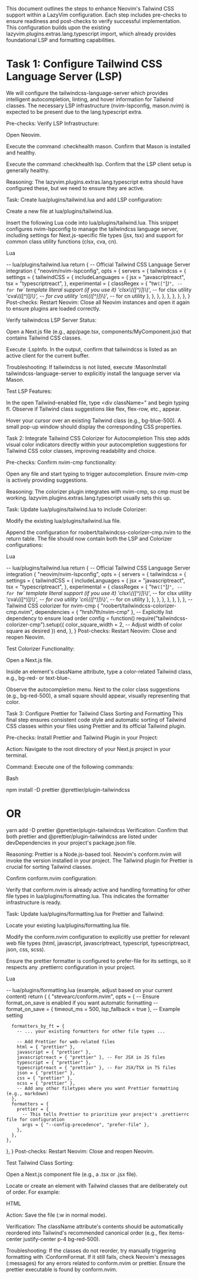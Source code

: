 This document outlines the steps to enhance Neovim's Tailwind CSS support within a LazyVim configuration. Each step includes pre-checks to ensure readiness and post-checks to verify successful implementation. This configuration builds upon the existing lazyvim.plugins.extras.lang.typescript import, which already provides foundational LSP and formatting capabilities.

# Task 1: Configure Tailwind CSS Language Server (LSP)
We will configure the tailwindcss-language-server which provides intelligent autocompletion, linting, and hover information for Tailwind classes. The necessary LSP infrastructure (nvim-lspconfig, mason.nvim) is expected to be present due to the lang.typescript extra.

Pre-checks:
Verify LSP Infrastructure:

Open Neovim.

Execute the command :checkhealth mason. Confirm that Mason is installed and healthy.

Execute the command :checkhealth lsp. Confirm that the LSP client setup is generally healthy.

Reasoning: The lazyvim.plugins.extras.lang.typescript extra should have configured these, but we need to ensure they are active.

Task:
Create lua/plugins/tailwind.lua and add LSP configuration:

Create a new file at lua/plugins/tailwind.lua.

Insert the following Lua code into lua/plugins/tailwind.lua. This snippet configures nvim-lspconfig to manage the tailwindcss language server, including settings for Next.js-specific file types (jsx, tsx) and support for common class utility functions (clsx, cva, cn).

Lua

-- lua/plugins/tailwind.lua
return {
  -- Official Tailwind CSS Language Server integration
  {
    "neovim/nvim-lspconfig",
    opts = {
      servers = {
        tailwindcss = {
          settings = {
            tailwindCSS = {
              includeLanguages = {
                jsx = "javascriptreact",
                tsx = "typescriptreact",
              },
              experimental = {
                classRegex = {
                  "tw`([^`]*)`", -- for `tw` template literal support (if you use it)
                  'clsx\\(([^)]*)\\)', -- for clsx utility
                  'cva\\(([^)]*)\\)', -- for cva utility
                  'cn\\(([^)]*)\\)', -- for cn utility
                },
              },
            },
          },
        },
      },
    },
  },
}
Post-checks:
Restart Neovim: Close all Neovim instances and open it again to ensure plugins are loaded correctly.

Verify tailwindcss LSP Server Status:

Open a Next.js file (e.g., app/page.tsx, components/MyComponent.jsx) that contains Tailwind CSS classes.

Execute :LspInfo. In the output, confirm that tailwindcss is listed as an active client for the current buffer.

Troubleshooting: If tailwindcss is not listed, execute :MasonInstall tailwindcss-language-server to explicitly install the language server via Mason.

Test LSP Features:

In the open Tailwind-enabled file, type <div className=" and begin typing fl. Observe if Tailwind class suggestions like flex, flex-row, etc., appear.

Hover your cursor over an existing Tailwind class (e.g., bg-blue-500). A small pop-up window should display the corresponding CSS properties.

Task 2: Integrate Tailwind CSS Colorizer for Autocompletion
This step adds visual color indicators directly within your autocompletion suggestions for Tailwind CSS color classes, improving readability and choice.

Pre-checks:
Confirm nvim-cmp functionality:

Open any file and start typing to trigger autocompletion. Ensure nvim-cmp is actively providing suggestions.

Reasoning: The colorizer plugin integrates with nvim-cmp, so cmp must be working. lazyvim.plugins.extras.lang.typescript usually sets this up.

Task:
Update lua/plugins/tailwind.lua to include Colorizer:

Modify the existing lua/plugins/tailwind.lua file.

Append the configuration for roobert/tailwindcss-colorizer-cmp.nvim to the return table. The file should now contain both the LSP and Colorizer configurations:

Lua

-- lua/plugins/tailwind.lua
return {
  -- Official Tailwind CSS Language Server integration
  {
    "neovim/nvim-lspconfig",
    opts = {
      servers = {
        tailwindcss = {
          settings = {
            tailwindCSS = {
              includeLanguages = {
                jsx = "javascriptreact",
                tsx = "typescriptreact",
              },
              experimental = {
                classRegex = {
                  "tw`([^`]*)`", -- for `tw` template literal support (if you use it)
                  'clsx\\(([^)]*)\\)', -- for clsx utility
                  'cva\\(([^)]*)\\)', -- for cva utility
                  'cn\\(([^)]*)\\)', -- for cn utility
                },
              },
            },
          },
        },
      },
    },
  },
  -- Tailwind CSS colorizer for nvim-cmp
  {
    "roobert/tailwindcss-colorizer-cmp.nvim",
    dependencies = { "hrsh7th/nvim-cmp" }, -- Explicitly list dependency to ensure load order
    config = function()
      require("tailwindcss-colorizer-cmp").setup({
        color_square_width = 2, -- Adjust width of color square as desired
      })
    end,
  },
}
Post-checks:
Restart Neovim: Close and reopen Neovim.

Test Colorizer Functionality:

Open a Next.js file.

Inside an element's className attribute, type a color-related Tailwind class, e.g., bg-red- or text-blue-.

Observe the autocompletion menu. Next to the color class suggestions (e.g., bg-red-500), a small square should appear, visually representing that color.

Task 3: Configure Prettier for Tailwind Class Sorting and Formatting
This final step ensures consistent code style and automatic sorting of Tailwind CSS classes within your files using Prettier and its official Tailwind plugin.

Pre-checks:
Install Prettier and Tailwind Plugin in your Project:

Action: Navigate to the root directory of your Next.js project in your terminal.

Command: Execute one of the following commands:

Bash

npm install -D prettier @prettier/plugin-tailwindcss
# OR
yarn add -D prettier @prettier/plugin-tailwindcss
Verification: Confirm that both prettier and @prettier/plugin-tailwindcss are listed under devDependencies in your project's package.json file.

Reasoning: Prettier is a Node.js-based tool. Neovim's conform.nvim will invoke the version installed in your project. The Tailwind plugin for Prettier is crucial for sorting Tailwind classes.

Confirm conform.nvim configuration:

Verify that conform.nvim is already active and handling formatting for other file types in lua/plugins/formatting.lua. This indicates the formatter infrastructure is ready.

Task:
Update lua/plugins/formatting.lua for Prettier and Tailwind:

Locate your existing lua/plugins/formatting.lua file.

Modify the conform.nvim configuration to explicitly use prettier for relevant web file types (html, javascript, javascriptreact, typescript, typescriptreact, json, css, scss).

Ensure the prettier formatter is configured to prefer-file for its settings, so it respects any .prettierrc configuration in your project.

Lua

-- lua/plugins/formatting.lua (example, adjust based on your current content)
return {
  {
    "stevearc/conform.nvim",
    opts = {
      -- Ensure format_on_save is enabled if you want automatic formatting
      -- format_on_save = { timeout_ms = 500, lsp_fallback = true }, -- Example setting

      formatters_by_ft = {
        -- ... your existing formatters for other file types ...

        -- Add Prettier for web-related files
        html = { "prettier" },
        javascript = { "prettier" },
        javascriptreact = { "prettier" }, -- For JSX in JS files
        typescript = { "prettier" },
        typescriptreact = { "prettier" }, -- For JSX/TSX in TS files
        json = { "prettier" },
        css = { "prettier" },
        scss = { "prettier" },
        -- Add any other filetypes where you want Prettier formatting (e.g., markdown)
      },
      formatters = {
        prettier = {
          -- This tells Prettier to prioritize your project's .prettierrc file for configuration
          args = { "--config-precedence", "prefer-file" },
        },
      },
    },
  },
}
Post-checks:
Restart Neovim: Close and reopen Neovim.

Test Tailwind Class Sorting:

Open a Next.js component file (e.g., a .tsx or .jsx file).

Locate or create an element with Tailwind classes that are deliberately out of order. For example:

HTML

<div className="justify-center flex p-4 items-center bg-red-500">
  </div>
Action: Save the file (:w in normal mode).

Verification: The className attribute's contents should be automatically reordered into Tailwind's recommended canonical order (e.g., flex items-center justify-center p-4 bg-red-500).

Troubleshooting: If the classes do not reorder, try manually triggering formatting with :ConformFormat. If it still fails, check Neovim's messages (:messages) for any errors related to conform.nvim or prettier. Ensure the prettier executable is found by conform.nvim.
